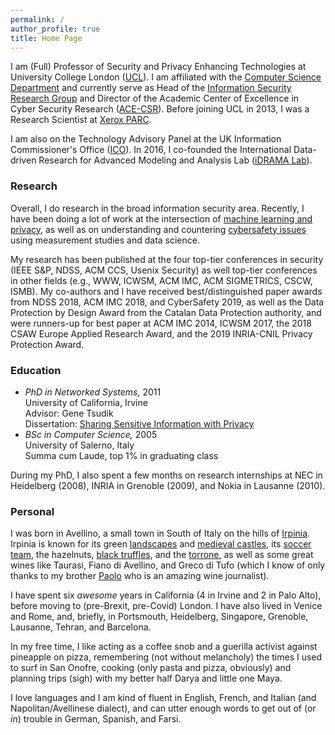 ```yaml
---
permalink: /
author_profile: true
title: Home Page
---
```


I am (Full) Professor of Security and Privacy Enhancing Technologies at University College London ([UCL](http://www.ucl.ac.uk/)). I am affiliated with the [Computer Science Department](http://www.cs.ucl.ac.uk/) and currently serve as Head of the [Information Security Research Group](http://sec.cs.ucl.ac.uk/) and Director of the Academic Center of Excellence in Cyber Security Research ([ACE-CSR](http://sec.cs.ucl.ac.uk/ace_csr/)). 
Before joining UCL in 2013, I was a Research Scientist at [Xerox PARC](http://www.parc.com/).

I am also on the Technology Advisory Panel at the UK Information Commissioner's Office ([ICO](https://ico.org.uk/)). In 2016, I co-founded the International Data-driven Research for Advanced Modeling and Analysis Lab ([iDRAMA Lab](https://idrama.science/)).

### Research

Overall, I do research in the broad information security area. Recently, I have been doing a lot of work at the intersection of [machine learning and privacy](https://emilianodc.com/privacyML), as well as on understanding and countering [cybersafety issues](https://emilianodc.com/cybersafety/) using measurement studies and data science.

My research has been published at the four top-tier conferences in security (IEEE S&P, NDSS, ACM CCS, Usenix Security) as well top-tier conferences in other fields (e.g., WWW, ICWSM, ACM IMC, ACM SIGMETRICS, CSCW, ISMB). My co-authors and I have received best/distinguished paper awards from NDSS 2018, ACM IMC 2018, and CyberSafety 2019, as well as the Data Protection by Design Award from the Catalan Data Protection authority, and were runners-up for best paper at ACM IMC 2014, ICWSM 2017, the 2018 CSAW Europe Applied Research Award, and the 2019 INRIA-CNIL Privacy Protection Award.

### Education
- *PhD in Networked Systems,* 2011   
  University of California, Irvine  
  Advisor: Gene Tsudik  
  Dissertation: [Sharing Sensitive Information with Privacy](https://emilianodc.com/PAPERS/dissertation.pdf) 
- *BSc in Computer Science,* 2005  
  University of Salerno, Italy  
  Summa cum Laude, top 1% in graduating class
 
During my PhD, I also spent a few months on research internships at NEC in Heidelberg (2008), INRIA in Grenoble (2009), and Nokia in Lausanne (2010).

### Personal
I was born in Avellino, a small town in South of Italy on the hills of [Irpinia](https://en.wikipedia.org/wiki/Irpinia). Irpinia is known for its green [landscapes](https://web.unisa.it/en/campus-life/surroundings/irpinia) and [medieval castles](http://www.irpinia24.it/wp/wp-content/uploads/2016/12/header.jpg), its [soccer team](https://en.wikipedia.org/wiki/U.S._Avellino_1912), the hazelnuts, [black truffles](https://www.ecoturismocampania.it/wp-content/uploads/2015/10/tartufo-nero-di-bagnoli-irpino.jpg), and the [torrone](http://www.italymagazine.com/sites/default/files/story/torrone.jpg), as well as some great wines like Taurasi, Fiano di Avellino, and Greco di Tufo (which I know of only thanks to my brother [Paolo](http://tipicamente.it/curatori/paolo-de-cristofaro/) who is an amazing wine journalist).  

I have spent six _awesome_ years in California (4 in Irvine and 2 in Palo Alto), before moving to (pre-Brexit, pre-Covid) London. I have also lived in Venice and Rome, and, briefly, in Portsmouth, Heidelberg, Singapore, Grenoble, Lausanne, Tehran, and Barcelona.  

In my free time, I like acting as a coffee snob and a guerilla activist against pineapple on pizza, remembering (not without melancholy) the times I used to surf in San Onofre, cooking (only pasta and pizza, obviously) and planning trips (sigh) with my better half Darya and little one Maya.  

I love languages and I am kind of fluent in English, French, and Italian (and Napolitan/Avellinese dialect), and can utter enough words to get out of (or _in_) trouble in German, Spanish, and Farsi.

